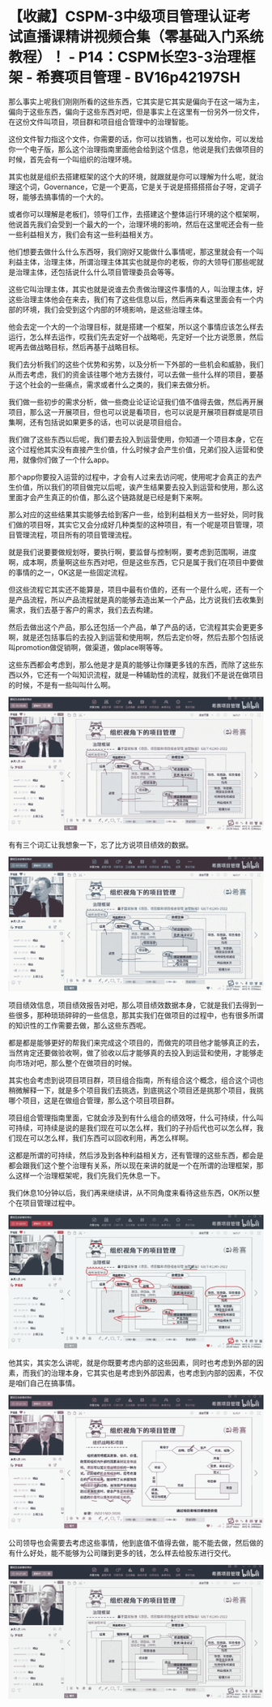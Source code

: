 # 【收藏】CSPM-3中级项目管理认证考试直播课精讲视频合集（零基础入门系统教程）！ - P14：CSPM长空3-3治理框架 - 希赛项目管理 - BV16p42197SH

那么事实上呢我们刚刚所看的这些东西，它其实是它其实是偏向于在这一端为主，偏向于这些东西，偏向于这些东西对吧，但是事实上在这里有一份另外一份文件，在这份文件叫项目，项目群和项目组合管理中的治理智能。

这份文件智力指这个文件，你需要的话，你可以找销售，也可以发给你，可以发给你一个电子版，那么这个治理指南里面他会给到这个信息，他说是我们去做项目的时候，首先会有一个叫组织的治理环境。

其实也就是组织去搭建框架的这个大的环境，就跟就是你可以理解为什么呢，就治理这个词，Governance，它是一个更高，它是关于说是搭搭搭搭台子呀，定调子呀，能够去搞事情的一个大的。

或者你可以理解是老板们，领导们工作，去搭建这个整体运行环境的这个框架啊，他说首先我们会受到一个最大的一个，治理环境的影响，然后在这里呢还会有一些一些利益相关方，我们会有这一些利益相关方。

他们想要去做什么什么东西呀，我们刚好又能做什么事情呢，那这里就会有一个叫利益主体，治理主体，所谓治理主体其实也就是你的老板，你的大领导们那些呢就是治理主体，还包括说什么什么项目管理委员会等等。

这些它叫治理主体，其实也就是说谁去负责做治理这件事情的人，叫治理主体，好这些治理主体他会在来去，我们有了这些信息以后，然后再来看这里面会有一个内部的环境，我们会受到这个内部的环境影响，是这些治理主体。

他会去定一个大的一个治理目标，就是搭建一个框架，所以这个事情应该怎么样去运行，怎么样去运作，哎我们先去定好一个战略呃，先定好一个比方说愿景，然后呢再去做战略目标，然后再基于战略目标。

我们去分析我们的这些个优势和劣势，以及分析一下外部的一些机会和威胁，我们从而去考虑，我们的资金该往哪个地方去拨付，可以去做一些什么样的项目，要基于这个社会的一些痛点，需求或者什么之类的，我们来去做分析。

我们做一些初步的需求分析，做一些商业论证论证我们值不值得去做，然后再开展项目，那么这一开展项目，但也可以说是看项目，也可以说是开展项目群或是项目集啊，还有包括说如果更多的话，也可以说是项目组合。

我们做了这些东西以后呢，我们要去投入到运营使用，你知道一个项目本身，它在这个过程他其实没有直接产生价值，什么时候才会产生价值，兄弟们投入运营和使用，就像你们做了一个什么app。

那个app你要投入运营的过程中，才会有人过来去访问呢，使用呢才会真正的去产生价值，所以我们的项目做完以后呢，诶产生结果要去投入到运营和使用，那么这里面才会产生真正的价值，那么这个链路就是已经是剩下来啊。

那么对应的这些结果其实能够去给到客户一些，给到利益相关方一些好处，同时我们做的项目呀，其实它又会分成好几种类型的这种项目，有一个呢是项目管理，项目管理流程，项目所有的项目管理流程。

就是我们说要要做规划呀，要执行啊，要监督与控制啊，要考虑到范围啊，进度啊，成本啊，质量啊这些东西对吧，但是这些东西，它只是属于我们在项目中要做的事情的之一，OK这是一些固定流程。

但这些流程它其实还不能算是，项目中最有价值的，还有一个是什么呢，还有一个是产品流程，所以产品流程就是真的能够去造出某一个产品，比方说我们去收集到需求，我们去基于客户的需求，我们去去构建。

然后去做出这个产品，那么还包括一个产品，单了产品的话，它流程其实会更更多啊，就是还包括事后的去投入到运营和使用啊，然后去定价呀，然后去那个包括说叫promotion做促销啊，做渠道，做place啊等等。

这些东西都会考虑到，那么他是才是真的能够让你赚更多钱的东西，而除了这些东西以外，它还有一个叫知识流程，就是一种辅助性的流程，就我们不是说在做项目的时候，不是有一些叫叫什么啊。



![](img/79b300f27b29e2f286cfea5f0621e579_1.png)

有有三个词汇让我想象一下，忘了比方说项目绩效的数据。

![](img/79b300f27b29e2f286cfea5f0621e579_3.png)

项目绩效信息，项目绩效报告对吧，那么项目绩效数据本身，它就是我们去得到一些很多，那种琐琐碎碎的一些信息，那其实我们在做项目的过程中，也有很多所谓的知识性的工作需要去做，那么这些东西呢。

都是都是能够更好的帮我们来完成这个项目的，而做完的项目他才能够真正的去，当然肯定还要做验收啊，做了验收以后才能够真的去投入到运营和使用，才能够走向市场对吧，那么整个在做项目的时候。

其实也会考虑到说项目项目群，项目组合指南，所有组合这个概念，组合这个词也稍微解释一下，就是多个项目我们去挑选，到底挑这个项目还是挑那个项目，我挑哪个项目，这是在做组合管理，那么这个项目项目群。

项目组合管理指南里面，它就会涉及到有什么组合的绩效呀，什么可持续，什么叫可持续，可持续是说的是我们现在可以怎么样，我们的子孙后代也可以怎么样，我们现在可以怎么样，我们东西可以回收利用，再怎么样啊。

这都是所谓的可持续，然后涉及到各种利益相关方，还有管理的这些东西，都会是都会跟我们这个整个治理有关系，所以现在来讲的就是一个在所谓的治理框架，那么这样一个治理框架呢，我们先我们先休息一下。

我们休息10分钟以后，我们再来继续讲，从不同角度来看待这些东西，OK所以整个在项目管理过程中。

![](img/79b300f27b29e2f286cfea5f0621e579_5.png)

他其实，其实怎么讲呢，就是你既要考虑内部的这些因素，同时也考虑到外部的因素，而我们的治理本身，它其实也是考虑到外部因素，也考虑到内部的因素，不仅是咱们自己在搞事情。



![](img/79b300f27b29e2f286cfea5f0621e579_7.png)

公司领导也会需要去考虑这些事情，他到底值不值得去做，能不能去做，然后做的有什么好处，能不能够为公司赚到更多的钱，怎么样去给股东进行交代。



![](img/79b300f27b29e2f286cfea5f0621e579_9.png)